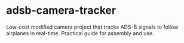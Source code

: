 # adsb-camera-tracker
Low-cost modified camera project that tracks ADS-B signals to follow airplanes in real-time. Practical guide for assembly and use.
